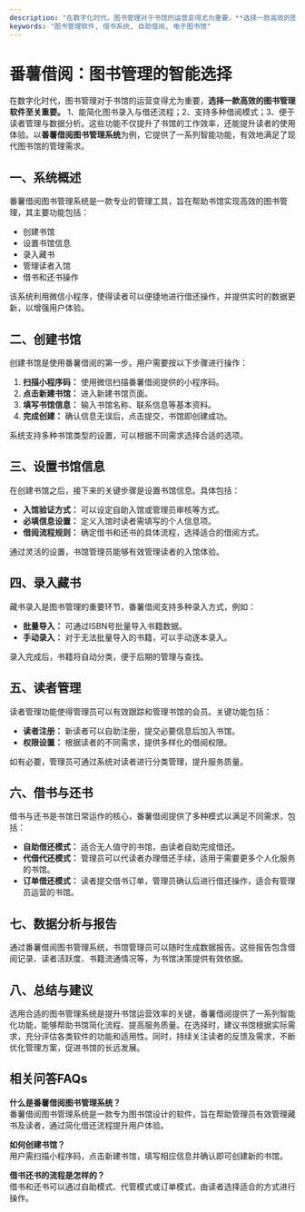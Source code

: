 ```yaml
---
description: "在数字化时代，图书管理对于书馆的运营变得尤为重要，**选择一款高效的图书管理软件至关重要。** 1、能简化图书录入与借还流程；2、支持多种借阅模式；3、便于读者管理与数据分析。这些功能不仅提升了书馆的工作效率，还能提升读者的使用体验。以**番薯借阅图书管理系统**为例，它提供了一系列智能功能，有效地满足了现代图书馆的管理需求。"
keywords: "图书管理软件, 借书系统, 自助借阅, 电子图书馆"
---
```

# 番薯借阅：图书管理的智能选择

在数字化时代，图书管理对于书馆的运营变得尤为重要，**选择一款高效的图书管理软件至关重要。** 1、能简化图书录入与借还流程；2、支持多种借阅模式；3、便于读者管理与数据分析。这些功能不仅提升了书馆的工作效率，还能提升读者的使用体验。以**番薯借阅图书管理系统**为例，它提供了一系列智能功能，有效地满足了现代图书馆的管理需求。

## 一、系统概述

番薯借阅图书管理系统是一款专业的管理工具，旨在帮助书馆实现高效的图书管理，其主要功能包括：

- 创建书馆
- 设置书馆信息
- 录入藏书
- 管理读者入馆
- 借书和还书操作

该系统利用微信小程序，使得读者可以便捷地进行借还操作，并提供实时的数据更新，以增强用户体验。

## 二、创建书馆

创建书馆是使用番薯借阅的第一步。用户需要按以下步骤进行操作：

1. **扫描小程序码：** 使用微信扫描番薯借阅提供的小程序码。
2. **点击新建书馆：** 进入新建书馆页面。
3. **填写书馆信息：** 输入书馆名称、联系信息等基本资料。
4. **完成创建：** 确认信息无误后，点击提交，书馆即创建成功。

系统支持多种书馆类型的设置，可以根据不同需求选择合适的选项。

## 三、设置书馆信息

在创建书馆之后，接下来的关键步骤是设置书馆信息。具体包括：

- **入馆验证方式：** 可以设定自助入馆或管理员审核等方式。
- **必填信息设置：** 定义入馆时读者需填写的个人信息项。
- **借阅流程规则：** 确定借书和还书的具体流程，选择适合的借阅方式。

通过灵活的设置，书馆管理员能够有效管理读者的入馆体验。

## 四、录入藏书

藏书录入是图书管理的重要环节，番薯借阅支持多种录入方式，例如：

- **批量导入：** 可通过ISBN号批量导入书籍数据。
- **手动录入：** 对于无法批量导入的书籍，可以手动逐本录入。

录入完成后，书籍将自动分类，便于后期的管理与查找。

## 五、读者管理

读者管理功能使得管理员可以有效跟踪和管理书馆的会员。关键功能包括：

- **读者注册：** 新读者可以自助注册，提交必要信息后加入书馆。
- **权限设置：** 根据读者的不同需求，提供多样化的借阅权限。

如有必要，管理员可通过系统对读者进行分类管理，提升服务质量。

## 六、借书与还书

借书与还书是书馆日常运作的核心，番薯借阅提供了多种模式以满足不同需求，包括：

- **自助借还模式：** 适合无人值守的书馆，由读者自助完成借还。
- **代借代还模式：** 管理员可以代读者办理借还手续，适用于需要更多个人化服务的书馆。
- **订单借还模式：** 读者提交借书订单，管理员确认后进行借还操作，适合有管理员运营的书馆。

## 七、数据分析与报告

通过番薯借阅图书管理系统，书馆管理员可以随时生成数据报告。这些报告包含借阅记录、读者活跃度、书籍流通情况等，为书馆决策提供有效依据。

## 八、总结与建议

选用合适的图书管理系统是提升书馆运营效率的关键，番薯借阅提供了一系列智能化功能，能够帮助书馆简化流程、提高服务质量。在选择时，建议书馆根据实际需求，充分评估各类软件的功能和适用性。同时，持续关注读者的反馈及需求，不断优化管理方案，促进书馆的长远发展。

## 相关问答FAQs

**什么是番薯借阅图书管理系统？**  
番薯借阅图书管理系统是一款专为图书馆设计的软件，旨在帮助管理员有效管理藏书及读者，通过简化借还流程提升用户体验。

**如何创建书馆？**  
用户需扫描小程序码，点击新建书馆，填写相应信息并确认即可创建新的书馆。

**借书还书的流程是怎样的？**  
借书和还书可以通过自助模式、代管模式或订单模式，由读者选择适合的方式进行操作。
